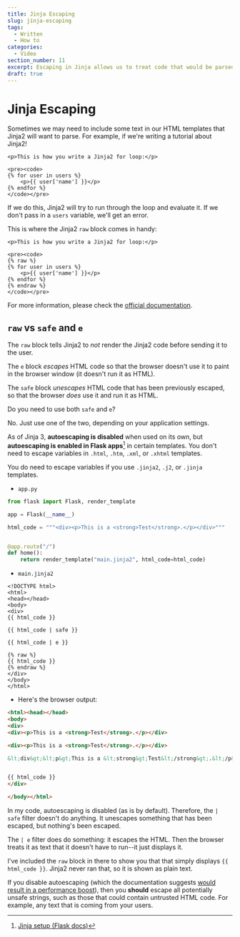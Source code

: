 ```yaml
---
title: Jinja Escaping
slug: jinja-escaping
tags:
  - Written
  - How to
categories:
  - Video
section_number: 11
excerpt: Escaping in Jinja allows us to treat code that would be parsed by either Jinja or the browser, and tell them to treat it as plain text to be displayed instead.
draft: true
---
```


# Jinja Escaping

Sometimes we may need to include some text in our HTML templates that Jinja2 will want to parse. For example, if we're writing a tutorial about Jinja2!

```jinja2
<p>This is how you write a Jinja2 for loop:</p>

<pre><code>
{% for user in users %}
	<p>{{ user['name'] }}</p>
{% endfor %}
</code></pre>
```

If we do this, Jinja2 will try to run through the loop and evaluate it. If we don't pass in a `users` variable, we'll get an error.

This is where the Jinja2 `raw` block comes in handy:

```jinja2
<p>This is how you write a Jinja2 for loop:</p>

<pre><code>
{% raw %}
{% for user in users %}
	<p>{{ user['name'] }}</p>
{% endfor %}
{% endraw %}
</code></pre>
```

For more information, please check the [official documentation](https://jinja.palletsprojects.com/en/3.0.x/templates/#escaping).

## `raw` vs `safe` and `e`

The `raw` block tells Jinja2 to _not_ render the Jinja2 code before sending it to the user.

The `e` block _escapes_ HTML code so that the browser doesn't use it to paint in the browser window (it doesn't run it as HTML).

The `safe` block _unescapes_ HTML code that has been previously escaped, so that the browser _does_ use it and run it as HTML.

Do you need to use both `safe` and `e`? 

No. Just use one of the two, depending on your application settings.

As of Jinja 3, **autoescaping is disabled** when used on its own, but **autoescaping is enabled in Flask apps**[^flask_autoescaping] in certain templates. You don't need to escape variables in `.html`, `.htm`, `.xml`, or `.xhtml` templates.

You do need to escape variables if you use `.jinja2`, `.j2`, or `.jinja` templates.

- `app.py`

```python
from flask import Flask, render_template

app = Flask(__name__)

html_code = """<div><p>This is a <strong>Test</strong>.</p></div>"""


@app.route("/")
def home():
    return render_template("main.jinja2", html_code=html_code)
```

- `main.jinja2`

```jinja2
<!DOCTYPE html>
<html>
<head></head>
<body>
<div>
{{ html_code }}

{{ html_code | safe }}

{{ html_code | e }}

{% raw %}
{{ html_code }}
{% endraw %}
</div>
</body>
</html>
```

- Here's the browser output:

```html
<html><head></head>
<body>
<div>
<div><p>This is a <strong>Test</strong>.</p></div>

<div><p>This is a <strong>Test</strong>.</p></div>

&lt;div&gt;&lt;p&gt;This is a &lt;strong&gt;Test&lt;/strong&gt;.&lt;/p&gt;&lt;/div&gt;


{{ html_code }}
</div>

</body></html>
```

In my code, autoescaping is disabled (as is by default). Therefore, the `| safe` filter doesn't do anything. It unescapes something that has been escaped, but nothing's been escaped.

The `| e` filter does do something: it escapes the HTML. Then the browser treats it as text that it doesn't have to run--it just displays it.

I've included the `raw` block in there to show you that that simply displays `{{ html_code }}`. Jinja2 never ran that, so it is shown as plain text.

If you disable autoescaping (which the documentation suggests [would result in a performance boost](https://jinja.palletsprojects.com/en/3.0.x/templates/#html-escaping)), then you **should** escape all potentially unsafe strings, such as those that could contain untrusted HTML code. For example, any text that is coming from your users.

<BottomCallout></BottomCallout>

[^flask_autoescaping]: [Jinja setup (Flask docs)](https://flask.palletsprojects.com/en/2.0.x/templating/#jinja-setup)